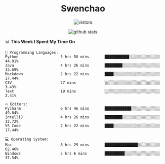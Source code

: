 <h1 align="center">Swenchao</h3>

<p align="center">
  <img src="https://visitor-badge.glitch.me/badge?page_id=Swenchao" alt="vistors" />
</p>

<p align="center">
  <img src="https://github-readme-stats.vercel.app/api?username=Swenchao&count_private=true&show_icons=true&theme=vue-dark&hide_title=true" alt="github stats" />
</p>

<!--START_SECTION:waka-->
📊 **This Week I Spent My Time On** 

```text
💬 Programming Languages: 
Python                   5 hrs 58 mins       ███████████░░░░░░░░░░░░░░   44.01% 
Java                     4 hrs 26 mins       ████████░░░░░░░░░░░░░░░░░   32.69% 
Markdown                 2 hrs 22 mins       ████░░░░░░░░░░░░░░░░░░░░░   17.44% 
CSV                      27 mins             ░░░░░░░░░░░░░░░░░░░░░░░░░   3.43% 
Text                     19 mins             ░░░░░░░░░░░░░░░░░░░░░░░░░   2.41%

🔥 Editors: 
PyCharm                  6 hrs 46 mins       ████████████░░░░░░░░░░░░░   49.84% 
IntelliJ                 4 hrs 26 mins       ████████░░░░░░░░░░░░░░░░░   32.72% 
VS Code                  2 hrs 22 mins       ████░░░░░░░░░░░░░░░░░░░░░   17.44%

💻 Operating System: 
Mac                      8 hrs 29 mins       ███████████████░░░░░░░░░░   62.46% 
Windows                  5 hrs 6 mins        █████████░░░░░░░░░░░░░░░░   37.54%

```


<!--END_SECTION:waka-->
